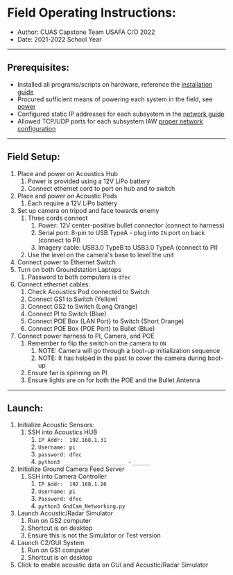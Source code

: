 # Field Operating Instructions:
* Author: CUAS Capstone Team USAFA C/O 2022
* Date: 2021-2022 School Year

---
## Prerequisites:
* Installed all programs/scripts on hardware, reference the [installation guide](InstallSoftware.md)
* Procured sufficient means of powering each system in the field, see [power](PowerSystem.md)
* Configured static IP addresses for each subsystem in the [network guide](Network.md)
* Allowed TCP/UDP ports for each subsystem IAW [proper network configuration](InstallNetConfig.md)

---
## Field Setup:
1) Place and power on Acoustics Hub
   1) Power is provided using a 12V LiPo battery
   2) Connect ethernet cord to port on hub and to switch
2) Place and power on Acoustic Pods
   1) Each require a 12V LiPo battery
3) Set up camera on tripod and face towards enemy
   1) Three cords connect
      1) Power: 12V center-positive bullet connector (connect to harness)
      2) Serial port: 8-pin to USB TypeA - plug into `IN` port on back (connect to PI)
      3) Imagery cable: USB3.0 TypeB to USB3.0 TypeA (connect to PI)
   2) Use the level on the camera's base to level the unit
4) Connect power to Ethernet Switch
5) Turn on both Groundstation Laptops
   1) Password to both computers is `dfec`
6) Connect ethernet cables:
   1) Check Acoustics Pod connected to Switch
   2) Connect GS1 to Switch (Yellow)
   3) Connect GS2 to Switch (Long Orange)
   4) Connect PI to Switch  (Blue)
   5) Connect POE Box {LAN Port} to Switch (Short Orange)
   6) Connect POE Box {POE Port} to Bullet (Blue)
7) Connect power harness to PI, Camera, and POE
   1) Remember to flip the switch on the camera to `ON`
      1) NOTE: Camera will go through a boot-up initialization sequence
      2) NOTE: It has helped in the past to cover the camera during boot-up
   2) Ensure fan is spinning on PI
   3) Ensure lights are on for both the POE and the Bullet Antenna

---
## Launch:
1) Initialize Acoustic Sensors:
   1) SSH into Acoustics HUB
      1) `IP Addr:  192.168.1.31`
      2) `Username: pi`
      3) `password: dfec`
      4) `python3 ____________________ -______`
2) Initialize Ground Camera Feed Server
   1) SSH into Camera Controller
      1) `IP Addr:  192.168.1.26`
      2) `Username: pi`
      3) `Password: dfec`
      4) `python3 GndCam_Networking.py`
3) Launch Acoustic/Radar Simulator
   1) Run on GS2 computer
   2) Shortcut is on desktop
   3) Ensure this is not the Simulator or Test version
4) Launch C2/GUI System
   1) Run on GS1 computer
   2) Shortcut is on desktop
5) Click to enable acoustic data on GUI and Acoustic/Radar Simulator